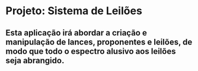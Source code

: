 # Projeto: Sistema de Leilões

## Esta aplicação irá abordar a criação e manipulação de lances, proponentes e leilões, de modo que todo o espectro alusivo aos leilões seja abrangido.
